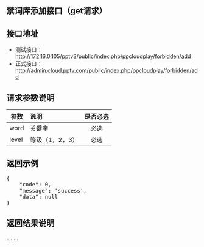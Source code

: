 禁词库添加接口（get请求）
----------

接口地址
----------
  * 测试接口：http://172.16.0.105/pptv3/public/index.php/ppcloudplay/forbidden/add
  * 正式接口：http://admin.cloud.pptv.com/public/index.php/ppcloudplay/forbidden/add

请求参数说明
----------
|  参数         |说明          |是否必选|
| ------------- |:-------------|:-----:|
| word      | 关键字           |必选    |
| level      | 等级（1，2，3） |必选    |

返回示例
----------
<pre>
{
    "code": 0,
    "message": 'success',
    "data": null
}
</pre>

返回结果说明
----------
<pre>
....
</pre>